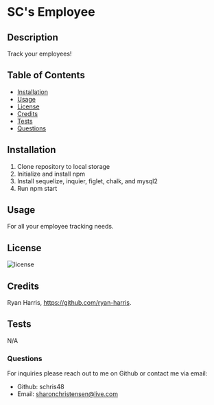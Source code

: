
  
  # SC's Employee

  ## Description
  Track your employees!

  ## Table of Contents
  - [Installation](#installation)
  - [Usage](#usage)
  - [License](#license)
  - [Credits](#credits)
  - [Tests](#tests)
  - [Questions](#questions)

  ## Installation
  1. Clone repository to local storage
  2. Initialize and install npm
  3. Install sequelize, inquier, figlet, chalk, and mysql2
  4. Run npm start

  ## Usage
  For all your employee tracking needs.

  ## License

  ![license](https://img.shields.io/badge/license-MIT-blueviolet.png)

  ## Credits
  Ryan Harris, https://github.com/ryan-harris.

  ## Tests
  N/A
  
  ### Questions
  For inquiries please reach out to me on Github or contact me via email:
  - Github: schris48
  - Email: sharonchristensen@live.com
  